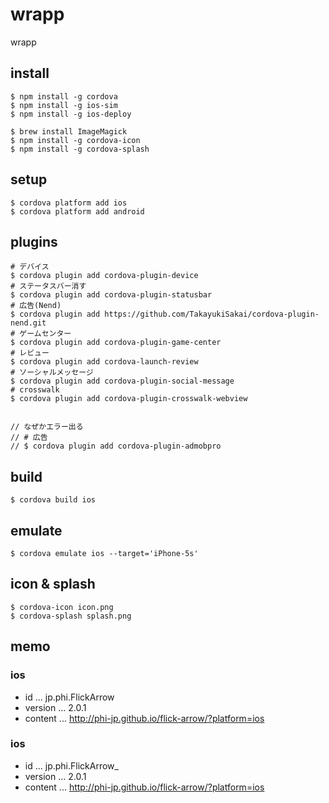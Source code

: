 # wrapp
wrapp


## install

```
$ npm install -g cordova
$ npm install -g ios-sim
$ npm install -g ios-deploy

$ brew install ImageMagick
$ npm install -g cordova-icon
$ npm install -g cordova-splash
```

## setup

```
$ cordova platform add ios
$ cordova platform add android
```

## plugins

```
# デバイス
$ cordova plugin add cordova-plugin-device
# ステータスバー消す
$ cordova plugin add cordova-plugin-statusbar
# 広告(Nend)
$ cordova plugin add https://github.com/TakayukiSakai/cordova-plugin-nend.git
# ゲームセンター
$ cordova plugin add cordova-plugin-game-center
# レビュー
$ cordova plugin add cordova-launch-review
# ソーシャルメッセージ
$ cordova plugin add cordova-plugin-social-message
# crosswalk
$ cordova plugin add cordova-plugin-crosswalk-webview


// なぜかエラー出る
// # 広告
// $ cordova plugin add cordova-plugin-admobpro

```

## build

```
$ cordova build ios
```

## emulate

```
$ cordova emulate ios --target='iPhone-5s'
```

## icon & splash

```
$ cordova-icon icon.png
$ cordova-splash splash.png
```


## memo

### ios

- id ... jp.phi.FlickArrow
- version ... 2.0.1
- content ... http://phi-jp.github.io/flick-arrow/?platform=ios

### ios

- id ... jp.phi.FlickArrow_
- version ... 2.0.1
- content ... http://phi-jp.github.io/flick-arrow/?platform=ios

